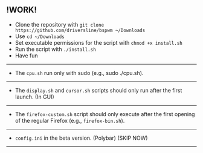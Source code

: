 !WORK!
---
- Clone the repository with `git clone https://github.com/driversline/bspwm ~/Downloads`
- Use `cd ~/Downloads`
- Set executable permissions for the script with `chmod +x install.sh`
- Run the script with `./install.sh`
- Have fun
---
- The `cpu.sh` run only with sudo (e.g., sudo ./cpu.sh).
---
- The `display.sh` and `cursor.sh` scripts should only run after the first launch. (In GUI)
---
- The `firefox-custom.sh` script should only execute after the first opening of the regular Firefox (e.g., `firefox-bin.sh`).
---
- `config.ini` in the beta version. (Polybar) (SKIP NOW)
---
